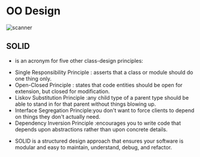 # OO Design

![scanner](https://static.javatpoint.com/core/images/solid-principles-java.png)




## SOLID
* is an acronym for five other class-design principles: 
 - Single Responsibility Principle : asserts that a class or module should do one thing only. 
 - Open-Closed Principle : states that code entities should be open for extension, but closed for modification.
 - Liskov Substitution Principle :any child type of a parent type should be able to stand in for that parent without things blowing up.
 - Interface Segregation Principle:you don't want to force clients to depend on things they don't actually need.
 - Dependency Inversion Principle :encourages you to write code that depends upon abstractions rather than upon concrete details.

* SOLID is a structured design approach that ensures your software is modular and easy to maintain, understand, debug, and refactor.

